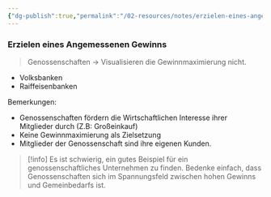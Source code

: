 ```yaml
---
{"dg-publish":true,"permalink":"/02-resources/notes/erzielen-eines-angemessenen-gewinns/","tags":["BWL"],"noteIcon":"","updated":"2025-07-12T13:31:41.000+02:00"}
---
```


### Erzielen eines Angemessenen Gewinns
> Genossenschaften -> Visualisieren die Gewinnmaximierung nicht.

- Volksbanken  
- Raiffeisenbanken

Bemerkungen:
- Genossenschaften fördern die Wirtschaftlichen Interesse ihrer Mitglieder durch (Z.B: Großeinkauf)
- Keine Gewinnmaximierung als Zielsetzung
- Mitglieder der Genossenschaft sind ihre eigenen Kunden.

>[!info] 
>Es ist schwierig, ein gutes Beispiel für ein genossenschaftliches Unternehmen zu finden. Bedenke einfach, dass Genossenschaften sich im Spannungsfeld zwischen hohen Gewinns und Gemeinbedarfs ist.


